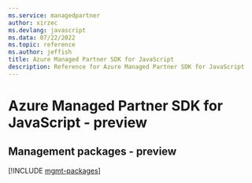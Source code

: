 ```yaml
---
ms.service: managedpartner
author: xirzec
ms.devlang: javascript
ms.data: 07/22/2022
ms.topic: reference
ms.author: jeffish
title: Azure Managed Partner SDK for JavaScript
description: Reference for Azure Managed Partner SDK for JavaScript
---
```

# Azure Managed Partner SDK for JavaScript - preview

## Management packages - preview
[!INCLUDE [mgmt-packages](managed-partner-mgmt-index.md)]
